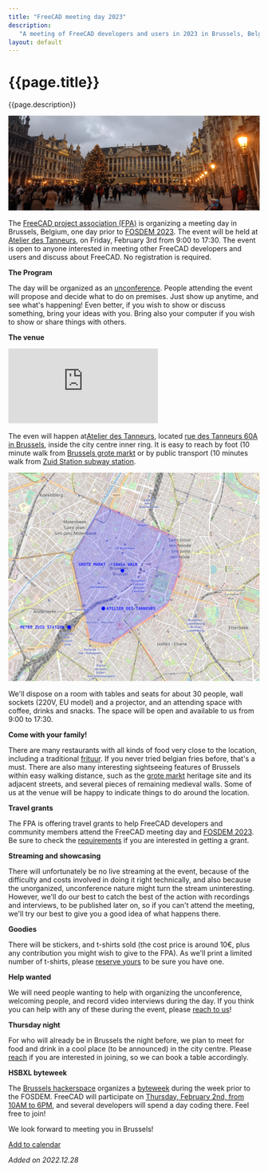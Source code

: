 ```yaml
---
title: "FreeCAD meeting day 2023"
description:
   "A meeting of FreeCAD developers and users in 2023 in Brussels, Belgium."
layout: default
---
```


# {{page.title}}

{{page.description}}

![header showing brussels grote markt](../images/freecad_day_2023_header.jpg)

The [FreeCAD project association (FPA)](https://github.com/FreeCAD/FPA) is organizing a meeting day in Brussels, Belgium, one day prior to [FOSDEM 2023](https://fosdem.org/2023/). The event will be held at [Atelier des Tanneurs](https://www.ateliersdestanneurs.be/), on Friday, February 3rd from 9:00 to 17:30. The event is open to anyone interested in meeting other FreeCAD developers and users and discuss about FreeCAD. No registration is required.

**The Program**

The day will be organized as an [unconference](https://en.wikipedia.org/wiki/Unconference). People attending the event will propose and decide what to do on premises. Just show up anytime, and see what's happening! Even better, if you wish to show or discuss something, bring your ideas with you. Bring also your computer if you wish to show or share things with others.

**The venue**

![pictures of the venue](https://forum.freecadweb.org/download/file.php?id=210453)

The even will happen at[Atelier des Tanneurs](https://www.ateliersdestanneurs.be/), located [rue des Tanneurs 60A in Brussels](https://goo.gl/maps/G3syvCLQA6SraZ3r9), inside the city centre inner ring. It is easy to reach by foot (10 minute walk from [Brussels grote markt](https://goo.gl/maps/ayZELhBRmnzah25L6) or by public transport (10 minutes walk from [Zuid Station subway station](https://goo.gl/maps/mGU4bfU2nfv2nPL36).

![map](../images/freecad_day_2023_map.jpg)

We'll dispose on a room with tables and seats for about 30 people, wall sockets (220V, EU model) and a projector, and an attending space with coffee, drinks and snacks. The space will be open and available to us from 9:00 to 17:30.

**Come with your family!**

There are many restaurants with all kinds of food very close to the location, including a traditional [frituur](https://goo.gl/maps/TAKuTJHpk275hvyX8). If you never tried belgian fries before, that's a must. There are also many interesting sightseeing features of Brussels within easy walking distance, such as the [grote markt](https://goo.gl/maps/eQJjtyND87kLWRLw8) heritage site and its adjacent streets, and several pieces of remaining medieval walls. Some of us at the venue will be happy to indicate things to do around the location.

**Travel grants**

The FPA is offering travel grants to help FreeCAD developers and community members attend the FreeCAD meeting day and [FOSDEM 2023](https://fosdem.org/2023/). Be sure to check the [requirements](FOSDEM_travel_grants.md) if you are interested in getting a grant.

**Streaming and showcasing**

There will unfortunately be no live streaming at the event, because of the difficulty and costs involved in doing it right technically, and also because the unorganized, unconference nature might turn the stream uninteresting. However, we'll do our best to catch the best of the action with recordings and interviews, to be published later on, so if you can't attend the meeting, we'll try our best to give you a good idea of what happens there.

**Goodies**

There will be stickers, and t-shirts sold (the cost price is around 10€, plus any contribution you might wish to give to the FPA). As we'll print a limited number of t-shirts, please [reserve yours](https://forum.freecadweb.org/viewtopic.php?p=648891#p648891) to be sure you have one.

**Help wanted**

We will need people wanting to help with organizing the unconference, welcoming people, and record video interviews during the day. If you think you can help with any of these during the event, please [reach to us](https://forum.freecadweb.org/viewtopic.php?p=648891)!

**Thursday night**

For who will already be in Brussels the night before, we plan to meet for food and drink in a cool place (to be announced) in the city centre. Please [reach](https://forum.freecadweb.org/viewtopic.php?p=648891#p648891) if you are interested in joining, so we can book a table accordingly.

**HSBXL byteweek**

The [Brussels hackerspace](https://hsbxl.be) organizes a [byteweek](https://hsbxl.be/events/byteweek/2023/) during the week prior to the FOSDEM. FreeCAD will participate on [Thursday, February 2nd, from 10AM to 6PM](https://hsbxl.be/events/byteweek/2023/2023-02-02/), and several developers will spend a day coding there. Feel free to join!

We look forward to meeting you in Brussels!

[Add to calendar](../freecad_events.ics)

*Added on 2022.12.28*
